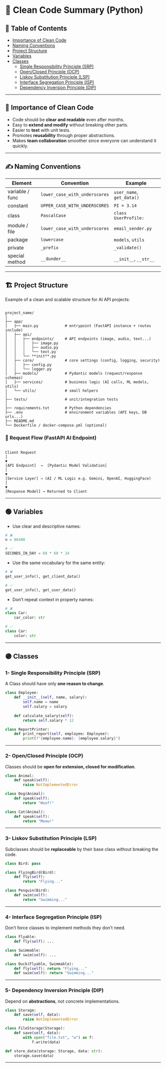 # 🧹 Clean Code Summary (Python)

## 📑 Table of Contents
- [Importance of Clean Code](#-importance-of-clean-code)
- [Naming Conventions](#naming-conventions)
- [Project Structure](#-project-structure)
- [Variables](#-variables)
- [Classes](#-classes)
  - [Single Responsibility Principle (SRP)](#1--single-responsibility-principle-srp)
  - [Open/Closed Principle (OCP)](#2--openclosed-principle-ocp)
  - [Liskov Substitution Principle (LSP)](#3--liskov-substitution-principle-lsp)
  - [Interface Segregation Principle (ISP)](#4--interface-segregation-principle-isp)
  - [Dependency Inversion Principle (DIP)](#5--dependency-inversion-principle-dip)

---

## 🔑 Importance of Clean Code
- Code should be **clear and readable** even after months.  
- Easy to **extend and modify** without breaking other parts.  
- Easier to **test** with unit tests.  
- Promotes **reusability** through proper abstractions.  
- Makes **team collaboration** smoother since everyone can understand it quickly.  

---

## ✍️ Naming Conventions

| Element          | Convention                   | Example                |
|------------------|------------------------------|------------------------|
| variable / func  | `lower_case_with_underscores` | `user_name`, `get_data()` |
| constant         | `UPPER_CASE_WITH_UNDERSCORES` | `PI = 3.14` |
| class            | `PascalCase`                 | `class UserProfile:` |
| module / file    | `lower_case_with_underscores` | `email_sender.py` |
| package          | `lowercase`                  | `models`, `utils` |
| private          | `_prefix`                    | `_validate()` |
| special method   | `__dunder__`                 | `__init__`, `__str__` |

---

## 🏗 Project Structure 

Example of a clean and scalable structure for AI API projects:  

```

project_name/
│
├── app/
│   ├── main.py            # entrypoint (FastAPI instance + routes include)
│   ├── api/
│   │   ├── endpoints/     # API endpoints (image, audio, text...)
│   │   │   ├── image.py
│   │   │   ├── audio.py
│   │   │   └── text.py
│   │   └── **init**.py
│   ├── core/              # core settings (config, logging, security)
│   │   ├── config.py
│   │   └── logger.py
│   ├── models/            # Pydantic models (request/response schemas)
│   ├── services/          # business logic (AI calls, ML models, utils)
│   └── utils/             # small helpers
│
├── tests/                 # unit/integration tests
│
├── requirements.txt       # Python dependencies
├── .env                   # environment variables (API keys, DB urls...)
├── README.md
└── Dockerfile / docker-compose.yml (optional)

```

### 🔄 Request Flow (FastAPI AI Endpoint)

```

Client Request
│
▼
[API Endpoint]  →  [Pydantic Model Validation]
│
▼
[Service Layer] → (AI / ML Logic e.g. Gemini, OpenAI, HuggingFace)
│
▼
[Response Model] → Returned to Client

````

---

## 🟢 Variables
- Use clear and descriptive names:  
```python
# ❌
n = 86400  

# ✅
SECONDS_IN_DAY = 60 * 60 * 24
````

* Use the same vocabulary for the same entity:

```python
# ❌
get_user_info(), get_client_data()  

# ✅
get_user_info(), get_user_data()
```

* Don’t repeat context in property names:

```python
# ❌
class Car:  
    car_color: str  

# ✅
class Car:  
    color: str
```

---

## 🟣 Classes

### 1- Single Responsibility Principle (SRP)

A Class should have only **one reason to change**.

```python
class Employee:
    def __init__(self, name, salary):
        self.name = name
        self.salary = salary
    
    def calculate_salary(self):
        return self.salary * 12

class ReportPrinter:
    def print_report(self, employee: Employee):
        print(f"{employee.name}: {employee.salary}")
```

---

### 2- Open/Closed Principle (OCP)

Classes should be **open for extension, closed for modification**.

```python
class Animal:
    def speak(self):
        raise NotImplementedError

class Dog(Animal):
    def speak(self):
        return "Woof!"

class Cat(Animal):
    def speak(self):
        return "Meow!"
```

---

### 3- Liskov Substitution Principle (LSP)

Subclasses should be **replaceable** by their base class without breaking the code.

```python
class Bird: pass

class FlyingBird(Bird):
    def fly(self):
        return "Flying..."

class Penguin(Bird):
    def swim(self):
        return "Swimming..."
```

---

### 4- Interface Segregation Principle (ISP)

Don’t force classes to implement methods they don’t need.

```python
class Flyable:
    def fly(self): ...

class Swimmable:
    def swim(self): ...

class Duck(Flyable, Swimmable):
    def fly(self): return "Flying..."
    def swim(self): return "Swimming..."
```

---

### 5- Dependency Inversion Principle (DIP)

Depend on **abstractions**, not concrete implementations.

```python
class Storage:
    def save(self, data): 
        raise NotImplementedError

class FileStorage(Storage):
    def save(self, data):
        with open("file.txt", "w") as f:
            f.write(data)

def store_data(storage: Storage, data: str):
    storage.save(data)
```

---
